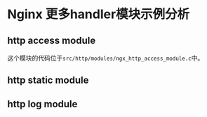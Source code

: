 # Nginx 更多handler模块示例分析

## http access module

这个模块的代码位于`src/http/modules/ngx_http_access_module.c`中。

## http static module

## http log module

